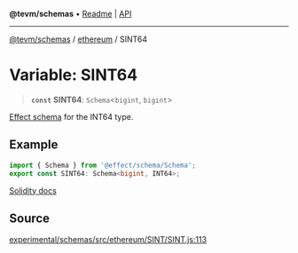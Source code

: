 **@tevm/schemas** • [Readme](../../README.md) \| [API](../../modules.md)

***

[@tevm/schemas](../../README.md) / [ethereum](../README.md) / SINT64

# Variable: SINT64

> **`const`** **SINT64**: `Schema`\<`bigint`, `bigint`\>

[Effect schema](https://github.com/Effect-TS/schema) for the INT64 type.

## Example

```typescript
import { Schema } from '@effect/schema/Schema';
export const SINT64: Schema<bigint, INT64>;
```
[Solidity docs](https://docs.soliditylang.org/en/latest/types.html#integers)

## Source

[experimental/schemas/src/ethereum/SINT/SINT.js:113](https://github.com/evmts/tevm-monorepo/blob/main/experimental/schemas/src/ethereum/SINT/SINT.js#L113)
